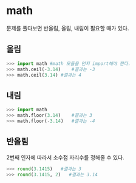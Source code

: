 # math

문제를 풀다보면 반올림, 올림, 내림이 필요할 때가 있다.

## 올림

```py
>>> import math #math 모듈을 먼저 import해야 한다.
>>> math.ceil(-3.14)    #결과는 -3
>>> math.ceil(3.14) #결과는 4
```

## 내림

```py
>>> import math
>>> math.floor(3.14)    #결과는 3
>>> math.floor(-3.14)   #결과는 -4
```

## 반올림

2번째 인자에 따라서 소수점 자리수를 정해줄 수 있다. 

```py
>>> round(3.1415)   #결과는 3
>>> round(3.1415, 2)   #결과는 3.14
```